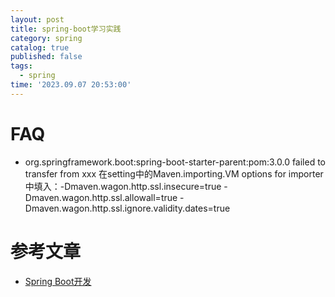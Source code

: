 ```yaml
---
layout: post
title: spring-boot学习实践
category: spring
catalog: true
published: false
tags:
  - spring
time: '2023.09.07 20:53:00'
---
```


# FAQ
- org.springframework.boot:spring-boot-starter-parent:pom:3.0.0 failed to transfer from xxx
在setting中的Maven.importing.VM options for importer中填入：-Dmaven.wagon.http.ssl.insecure=true -Dmaven.wagon.http.ssl.allowall=true -Dmaven.wagon.http.ssl.ignore.validity.dates=true    

# 参考文章
- [Spring Boot开发](https://www.liaoxuefeng.com/wiki/1252599548343744/1266265175882464)